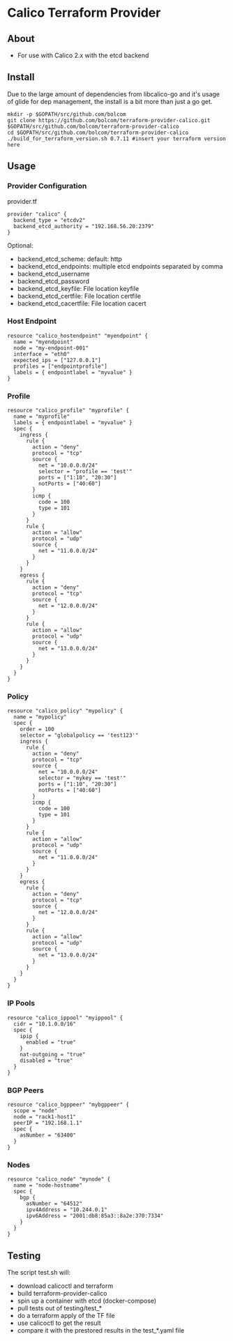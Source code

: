 # Calico Terraform Provider

## About
- For use with Calico 2.x with the etcd backend

## Install
Due to the large amount of dependencies from libcalico-go and it's usage of glide for dep management, the install is a bit more than just a go get.

```
mkdir -p $GOPATH/src/github.com/bolcom
git clone https://github.com/bolcom/terraform-provider-calico.git $GOPATH/src/github.com/bolcom/terraform-provider-calico
cd $GOPATH/src/github.com/bolcom/terraform-provider-calico
./build_for_terraform_version.sh 0.7.11 #insert your terraform version here
```

## Usage

### Provider Configuration
provider.tf
```
provider "calico" {
  backend_type = "etcdv2"
  backend_etcd_authority = "192.168.56.20:2379"
}
```
Optional:
- backend_etcd_scheme: default: http
- backend_etcd_endpoints: multiple etcd endpoints separated by comma
- backend_etcd_username
- backend_etcd_password
- backend_etcd_keyfile: File location keyfile
- backend_etcd_certfile: File location certfile
- backend_etcd_cacertfile: File location cacert

### Host Endpoint
```
resource "calico_hostendpoint" "myendpoint" {
  name = "myendpoint"
  node = "my-endpoint-001"
  interface = "eth0"
  expected_ips = ["127.0.0.1"]
  profiles = ["endpointprofile"]
  labels = { endpointlabel = "myvalue" }
}
```
### Profile
```
resource "calico_profile" "myprofile" {
  name = "myprofile"
  labels = { endpointlabel = "myvalue" }
  spec {
    ingress {
      rule {
        action = "deny"
        protocol = "tcp"
        source {
          net = "10.0.0.0/24"
          selector = "profile == 'test'"
          ports = ["1:10", "20:30"]
          notPorts = ["40:60"]
        }
        icmp {
          code = 100
          type = 101
        }
      }
      rule {
        action = "allow"
        protocol = "udp"
        source {
          net = "11.0.0.0/24"
        }
      }
    }
    egress {
      rule {
        action = "deny"
        protocol = "tcp"
        source {
          net = "12.0.0.0/24"
        }
      }
      rule {
        action = "allow"
        protocol = "udp"
        source {
          net = "13.0.0.0/24"
        }
      }
    }
  }
}
```
### Policy
```
resource "calico_policy" "mypolicy" {
  name = "mypolicy"
  spec {
    order = 100
    selector = "globalpolicy == 'test123'"
    ingress {
      rule {
        action = "deny"
        protocol = "tcp"
        source {
          net = "10.0.0.0/24"
          selector = "mykey == 'test'"
          ports = ["1:10", "20:30"]
          notPorts = ["40:60"]
        }
        icmp {
          code = 100
          type = 101
        }
      }
      rule {
        action = "allow"
        protocol = "udp"
        source {
          net = "11.0.0.0/24"
        }
      }
    }
    egress {
      rule {
        action = "deny"
        protocol = "tcp"
        source {
          net = "12.0.0.0/24"
        }
      }
      rule {
        action = "allow"
        protocol = "udp"
        source {
          net = "13.0.0.0/24"
        }
      }
    }
  }
}
```
### IP Pools
```
resource "calico_ippool" "myippool" {
  cidr = "10.1.0.0/16"
  spec {
    ipip {
      enabled = "true"
    }
    nat-outgoing = "true"
    disabled = "true"
  }
}
```
### BGP Peers
```
resource "calico_bgppeer" "mybgppeer" {
  scope = "node"
  node = "rack1-host1"
  peerIP = "192.168.1.1"
  spec {
    asNumber = "63400"
  }
}
```
### Nodes
```
resource "calico_node" "mynode" {
  name = "node-hostname"
  spec {
    bgp {
      asNumber = "64512"
      ipv4Address = "10.244.0.1"
      ipv6Address = "2001:db8:85a3::8a2e:370:7334"
    }
  }
}
```
## Testing
The script test.sh will:
- download calicoctl and terraform
- build terraform-provider-calico
- spin up a container with etcd (docker-compose)
- pull tests out of testing/test_*
- do a terraform apply of the TF file
- use calicoctl to get the result
- compare it with the prestored results in the test_*.yaml file
